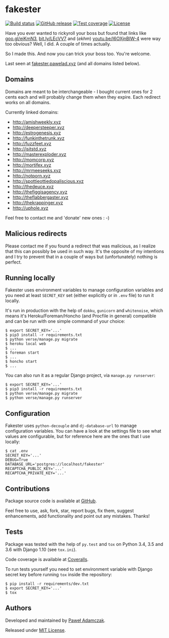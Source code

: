 # fakester
[![Build status](https://img.shields.io/travis/pawelad/fakester.svg)][travis]
[![GitHub release](https://img.shields.io/github/release/pawelad/fakester.svg)][github]
[![Test coverage](https://img.shields.io/coveralls/pawelad/fakester.svg)][coveralls]
[![License](https://img.shields.io/github/license/pawelad/fakester.svg)][license]

Have you ever wanted to rickyroll your boss but found that links like
[goo.gl/ejKmN3](https://goo.gl/ejKmN3), [bit.ly/LEcVV7](https://bit.ly/LEcVV7)
and (*ekhm*) [youtu.be/I6OXjnBIW-4](https://youtu.be/I6OXjnBIW-4) were way too
obvious? Well, I did. A couple of times actually.

So I made this. And now you can trick your boss too. You're welcome.

Last seen at [fakester.pawelad.xyz](https://fakester.pawelad.xyz) (and all 
domains listed below).

## Domains
Domains are meant to be interchangeable - I bought current ones for 2 cents
each and will probably change them when they expire. Each redirect works on 
all domains.

Currently linked domains:
- http://amishweekly.xyz
- http://deepersteeper.xyz
- http://estrogenesis.xyz
- http://funkinthetrunk.xyz
- http://fuzzfeet.xyz
- http://isitstd.xyz
- http://masterexploder.xyz
- http://momcorp.xyz
- http://mortifex.xyz
- http://mrmeeseeks.xyz
- http://notporn.xyz
- http://spottieottiedopaliscious.xyz
- http://thedeuce.xyz
- http://thefiggisagency.xyz
- http://theflabbergaster.xyz
- http://thekrappinger.xyz
- http://uphole.xyz

Feel free to contact me and 'donate' new ones : -)

## Malicious redirects
Please contact me if you found a redirect that was malicious, as I realize that 
this can possibly be used in such way. It's the opposite of my intentions
and I try to prevent that in a couple of ways but (unfortunately) nothing is 
perfect.

## Running locally
Fakester uses environment variables to manage configuration variables and you need
at least `SECRET_KEY` set (either explicitly or in `.env` file) to run it
locally.

It's run in production with the help of `dokku`, `gunicorn` and `whitenoise`,
which means it's Heroku/Foreman/Honcho (and Procfile in general) compatible
and can be run with one simple command of your choice:

```shell
$ export SECRET_KEY='...'
$ pip3 install -r requirements.txt
$ python verse/manage.py migrate
$ heroku local web
$ ...
$ foreman start
$ ...
$ honcho start
$ ...
```

You can also run it as a regular Django project, via `manage.py runserver`:

```shell
$ export SECRET_KEY='...'
$ pip3 install -r requirements.txt
$ python verse/manage.py migrate
$ python verse/manage.py runserver
```

## Configuration
Fakester uses `python-decouple` and `dj-database-url` to manage configuration
variables. You can have a look at the settings file to see what values are
configurable, but for reference here are the ones that I use locally:

```shell
$ cat .env
SECRET_KEY='...'
DEBUG=True
DATABASE_URL='postgres://localhost/fakester'
RECAPTCHA_PUBLIC_KEY='...'
RECAPTCHA_PRIVATE_KEY='...'
```

## Contributions
Package source code is available at [GitHub][github].

Feel free to use, ask, fork, star, report bugs, fix them, suggest enhancements,
add functionality and point out any mistakes. Thanks!

## Tests
Package was tested with the help of `py.test` and `tox` on Python 3.4, 3.5
and 3.6 with Django 1.10 (see `tox.ini`).

Code coverage is available at [Coveralls][coveralls].

To run tests yourself you need to set environment variable with Django secret
key before running `tox` inside the repository:

```shell
$ pip install -r requirements/dev.txt
$ export SECRET_KEY='...'
$ tox
```

## Authors
Developed and maintained by [Paweł Adamczak][pawelad].

Released under [MIT License][license].


[coveralls]: https://coveralls.io/github/pawelad/fakester
[github]: https://github.com/pawelad/fakester
[license]: https://github.com/pawelad/fakester/blob/master/LICENSE
[pawelad]: https://github.com/pawelad
[travis]: https://travis-ci.org/pawelad/fakester
